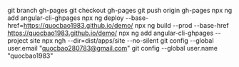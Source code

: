 git branch gh-pages
git checkout gh-pages
git push origin gh-pages
npx ng add angular-cli-ghpages
npx ng deploy --base-href=https://quocbao1983.github.io/demo/
npx ng build --prod --base-href https://quocbao1983.github.io/demo/
npx ng add angular-cli-ghpages --project site
npx ngh --dir=dist/apps/site  --no-silent
 git config --global user.email "quocbao280783@gmail.com"
git config --global user.name "quocbao1983"